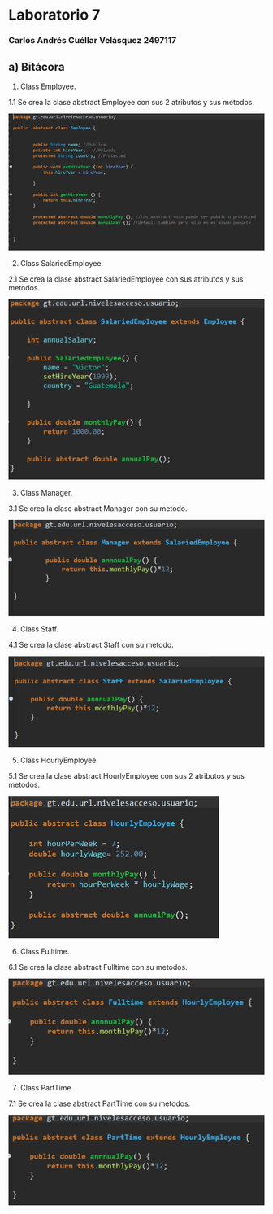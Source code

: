 # Laboratorio 7

### Carlos Andrés Cuéllar Velásquez 2497117
       
## a) Bitácora


1.  Class Employee.

   1.1 Se crea la clase abstract Employee con sus 2 atributos y sus metodos.

 ![](L7/1.png)

2.  Class SalariedEmployee.

   2.1 Se crea la clase abstract SalariedEmployee con sus atributos y sus metodos.

 ![](L7/2.png)
 
 3.  Class Manager.

   3.1 Se crea la clase abstract Manager con su metodo.

 ![](L7/3.png)
 
  4.  Class Staff.

   4.1 Se crea la clase abstract Staff con su metodo.

 ![](L7/4.png)
 
  5.  Class HourlyEmployee.

   5.1 Se crea la clase abstract HourlyEmployee con sus 2 atributos y sus metodos.

 ![](L7/5.png)
 
 6.  Class Fulltime.

   6.1 Se crea la clase abstract Fulltime con su metodos.

 ![](L7/6.png)
 
 7.  Class PartTime.

   7.1 Se crea la clase abstract PartTime con su metodos.

 ![](L7/7.png)
